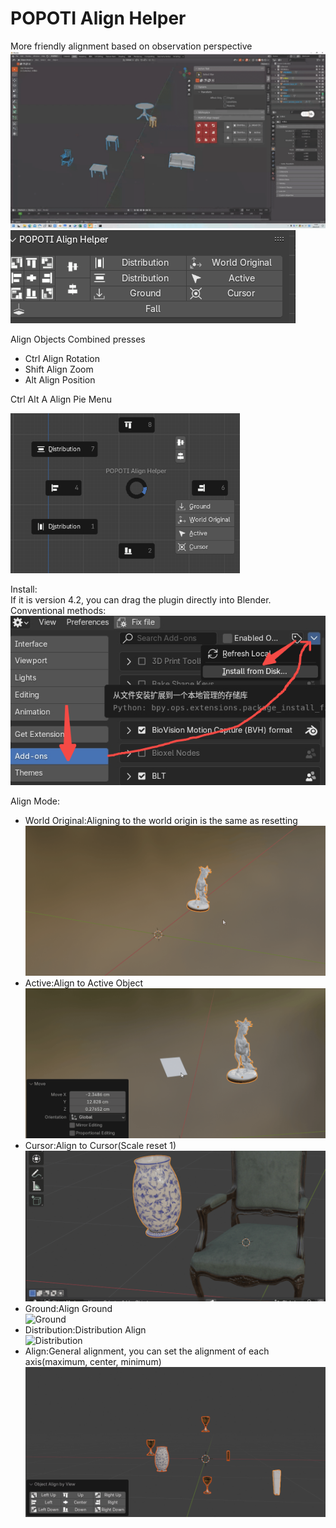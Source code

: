 # POPOTI Align Helper

More friendly alignment based on observation perspective<br>
![Video](res/readme/video.gif)
![Preview](res/readme/preview.png)

Align Objects Combined presses
- Ctrl    Align Rotation<br>
-  Shift  Align Zoom<br>
-  Alt     Align Position<br>

Ctrl Alt A Align Pie Menu

<img alt="img.png" height="256" src="res/readme/pie_menu_align.png" />

Install:  
If it is version 4.2, you can drag the plugin directly into Blender.
Conventional methods:
![Install](res/readme/install.jpg)

Align Mode:<br>

- World Original:Aligning to the world origin is the same as resetting <br>
  ![World Original](res/readme/align_world_original.gif)
- Active:Align to Active Object<br>
  ![Active](res/readme/align_active.gif)
- Cursor:Align to Cursor(Scale reset 1)<br>
  ![Cursor](res/readme/align_cursor.gif)
- Ground:Align Ground<br>
  ![Ground](res/readme/align_ground.gif)
- Distribution:Distribution Align<br>
  ![Distribution](res/readme/align_distribution.gif)
- Align:General alignment, you can set the alignment of each axis(maximum, center, minimum)<br>
  ![Align](res/readme/align_align.gif )

